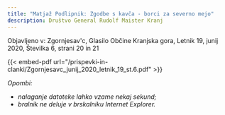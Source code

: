 ```yaml
---
title: "Matjaž Podlipnik: Zgodbe s kavča - borci za severno mejo"
description: Društvo General Rudolf Maister Kranj
---
```

Objavljeno v: Zgornjesav'c, Glasilo Občine Kranjska gora, Letnik 19, junij 2020, Številka 6, strani 20 in 21

{{< embed-pdf url="/prispevki-in-clanki/Zgornjesavc_junij_2020_letnik_19_st.6.pdf" >}}

*Opombi:*
- *nalaganje datoteke lahko vzame nekaj sekund;*
- *bralnik ne deluje v brskalniku Internet Explorer.*